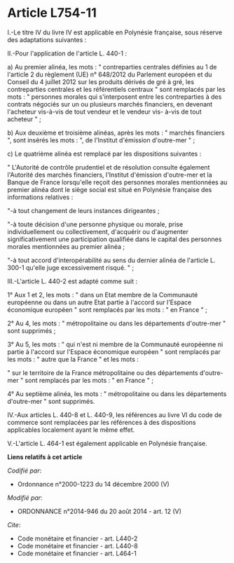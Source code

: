 # Article L754-11

I.-Le titre IV du livre IV est applicable en Polynésie française, sous réserve des adaptations suivantes : 

II.-Pour l'application de l'article L. 440-1 : 

a) Au premier alinéa, les mots : " contreparties centrales définies au 1 de l'article 2 du règlement (UE) n° 648/2012 du
Parlement européen et du Conseil du 4 juillet 2012 sur les produits dérivés de gré à gré, les contreparties centrales et les
référentiels centraux " sont remplacés par les mots : " personnes morales qui s'interposent entre les contreparties à des
contrats négociés sur un ou plusieurs marchés financiers, en devenant l'acheteur vis-à-vis de tout vendeur et le vendeur vis-
à-vis de tout acheteur " ; 

b) Aux deuxième et troisième alinéas, après les mots : " marchés financiers ", sont insérés les mots : ", de l'Institut
d'émission d'outre-mer " ; 

c) Le quatrième alinéa est remplacé par les dispositions suivantes : 

" L'Autorité de contrôle prudentiel et de résolution consulte également l'Autorité des marchés financiers, l'Institut
d'émission d'outre-mer et la Banque de France lorsqu'elle reçoit des personnes morales mentionnées au premier alinéa dont le
siège social est situé en Polynésie française des informations relatives : 

"-à tout changement de leurs instances dirigeantes ; 

"-à toute décision d'une personne physique ou morale, prise individuellement ou collectivement, d'acquérir ou d'augmenter
significativement une participation qualifiée dans le capital des personnes morales mentionnées au premier alinéa ; 

"-à tout accord d'interopérabilité au sens du dernier alinéa de l'article L. 300-1 qu'elle juge excessivement risqué. " ; 

III.-L'article L. 440-2 est adapté comme suit : 

1° Aux 1 et 2, les mots : " dans un Etat membre de la Communauté européenne ou dans un autre Etat partie à l'accord sur
l'Espace économique européen " sont remplacés par les mots : " en France " ; 

2° Au 4, les mots : " métropolitaine ou dans les départements d'outre-mer " sont supprimés ; 

3° Au 5, les mots : " qui n'est ni membre de la Communauté européenne ni partie à l'accord sur l'Espace économique européen "
sont remplacés par les mots : " autre que la France " et les mots : 

" sur le territoire de la France métropolitaine ou des départements d'outre-mer " sont remplacés par les mots : " en France
" ; 

4° Au septième alinéa, les mots : " métropolitaine ou dans les départements d'outre-mer " sont supprimés. 

IV.-Aux articles L. 440-8 et L. 440-9, les références au livre VI du code de commerce sont remplacées par les références à
des dispositions applicables localement ayant le même effet. 

V.-L'article L. 464-1 est également applicable en Polynésie française.

**Liens relatifs à cet article**

_Codifié par_:

  - Ordonnance n°2000-1223 du 14 décembre 2000 (V)

_Modifié par_:

  - ORDONNANCE n°2014-946 du 20 août 2014 - art. 12 (V)

_Cite_:

  - Code monétaire et financier - art. L440-2
  - Code monétaire et financier - art. L440-8
  - Code monétaire et financier - art. L464-1
